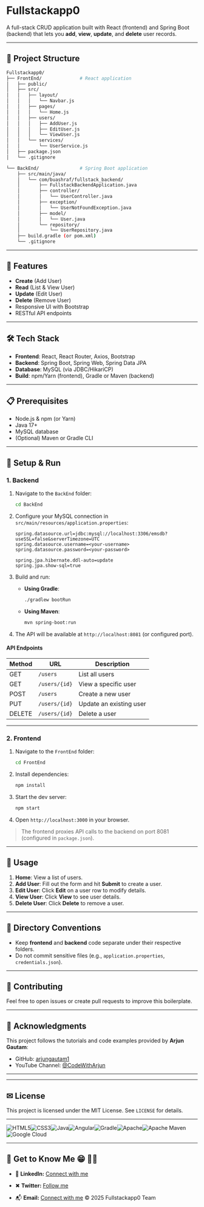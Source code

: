 # Fullstackapp0

A full-stack CRUD application built with React (frontend) and Spring Boot (backend) that lets you **add**, **view**, **update**, and **delete** user records.

---

## 📁 Project Structure

```bash
Fullstackapp0/
├── FrontEnd/              # React application
│   ├── public/
│   ├── src/
│   │   ├── layout/
│   │   │   └── Navbar.js
│   │   ├── pages/
│   │   │   └── Home.js
│   │   ├── users/
│   │   │   ├── AddUser.js
│   │   │   ├── EditUser.js
│   │   │   └── ViewUser.js
│   │   └── services/
│   │       └── UserService.js
│   ├── package.json
│   └── .gitignore

└── BackEnd/               # Spring Boot application
    ├── src/main/java/
    │   └── com/buashraf/fullstack_backend/
    │       ├── FullstackBackendApplication.java
    │       ├── controller/
    │       │   └── UserController.java
    │       ├── exception/
    │       │   └── UserNotFoundException.java
    │       ├── model/
    │       │   └── User.java
    │       └── repository/
    │           └── UserRepository.java
    ├── build.gradle (or pom.xml)
    └── .gitignore
```

---

## 🚀 Features

* **Create** (Add User)
* **Read** (List & View User)
* **Update** (Edit User)
* **Delete** (Remove User)
* Responsive UI with Bootstrap
* RESTful API endpoints

---

## 🛠️ Tech Stack

* **Frontend**: React, React Router, Axios, Bootstrap
* **Backend**: Spring Boot, Spring Web, Spring Data JPA
* **Database**: MySQL (via JDBC/HikariCP)
* **Build**: npm/Yarn (frontend), Gradle or Maven (backend)

---

## 📋 Prerequisites

* Node.js & npm (or Yarn)
* Java 17+
* MySQL database
* (Optional) Maven or Gradle CLI

---

## 🔧 Setup & Run

### 1. Backend

1. Navigate to the `BackEnd` folder:

   ```bash
   cd BackEnd
   ```
2. Configure your MySQL connection in `src/main/resources/application.properties`:

   ```properties
   spring.datasource.url=jdbc:mysql://localhost:3306/emsdb?useSSL=false&serverTimezone=UTC
   spring.datasource.username=<your-username>
   spring.datasource.password=<your-password>

   spring.jpa.hibernate.ddl-auto=update
   spring.jpa.show-sql=true
   ```
3. Build and run:

   * **Using Gradle**:

     ```bash
     ./gradlew bootRun
     ```
   * **Using Maven**:

     ```bash
     mvn spring-boot:run
     ```
4. The API will be available at `http://localhost:8081` (or configured port).

#### API Endpoints

| Method | URL           | Description             |
| ------ | ------------- | ----------------------- |
| GET    | `/users`      | List all users          |
| GET    | `/users/{id}` | View a specific user    |
| POST   | `/users`      | Create a new user       |
| PUT    | `/users/{id}` | Update an existing user |
| DELETE | `/users/{id}` | Delete a user           |

---

### 2. Frontend

1. Navigate to the `FrontEnd` folder:

   ```bash
   cd FrontEnd
   ```
2. Install dependencies:

   ```bash
   npm install
   ```
3. Start the dev server:

   ```bash
   npm start
   ```
4. Open `http://localhost:3000` in your browser.

> The frontend proxies API calls to the backend on port 8081 (configured in `package.json`).

---

## 🧪 Usage

1. **Home**: View a list of users.
2. **Add User**: Fill out the form and hit **Submit** to create a user.
3. **Edit User**: Click **Edit** on a user row to modify details.
4. **View User**: Click **View** to see user details.
5. **Delete User**: Click **Delete** to remove a user.

---

## 📂 Directory Conventions

* Keep **frontend** and **backend** code separate under their respective folders.
* Do not commit sensitive files (e.g., `application.properties`, `credentials.json`).

---

## 🤝 Contributing

Feel free to open issues or create pull requests to improve this boilerplate.

---

## 🙏 Acknowledgments

This project follows the tutorials and code examples provided by **Arjun Gautam**:

* GitHub: [arjungautam1](https://github.com/arjungautam1)
* YouTube Channel: [@CodeWithArjun](https://www.youtube.com/@CodeWithArjun)

---
---

## ✉ License  
This project is licensed under the MIT License. See `LICENSE` for details.

---

![HTML5](https://img.shields.io/badge/html5-%23E34F26.svg?style=for-the-badge&logo=html5&logoColor=white)![CSS3](https://img.shields.io/badge/css3-%231572B6.svg?style=for-the-badge&logo=css3&logoColor=white)![Java](https://img.shields.io/badge/java-%23ED8B00.svg?style=for-the-badge&logo=openjdk&logoColor=white)![Angular](https://img.shields.io/badge/angular-%23DD0031.svg?style=for-the-badge&logo=angular&logoColor=white)![Gradle](https://img.shields.io/badge/Gradle-02303A.svg?style=for-the-badge&logo=Gradle&logoColor=white)![Apache](https://img.shields.io/badge/apache-%23D42029.svg?style=for-the-badge&logo=apache&logoColor=white)![Apache Maven](https://img.shields.io/badge/Apache%20Maven-C71A36?style=for-the-badge&logo=Apache%20Maven&logoColor=white)![Google Cloud](https://img.shields.io/badge/GoogleCloud-%234285F4.svg?style=for-the-badge&logo=google-cloud&logoColor=white)

---
## 💬 Get to Know Me  😁 👨‍💻

- 💼 **LinkedIn:** [Connect with me](www.linkedin.com/in/muhammed-alkulaib-773492238)

- ✖ **Twitter:** [Follow me](https://twitter.com/bo_ashraf)

- 📬 **Email:** [Connect with me](muhammedalmugera21@gmail.com)
© 2025 Fullstackapp0 Team
